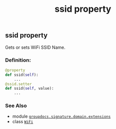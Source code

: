 ﻿---
title: ssid property
second_title: GroupDocs.Signature for Python via .NET API References
description: 
type: docs
url: /python-net/groupdocs.signature.domain.extensions/wifi/ssid/
is_root: false
weight: 60
---

## ssid property


Gets or sets WiFi SSID Name.
### Definition:
```python
@property
def ssid(self):
    ...
@ssid.setter
def ssid(self, value):
    ...
```

### See Also
* module [`groupdocs.signature.domain.extensions`](../../)
* class [`WiFi`](/signature/python-net/groupdocs.signature.domain.extensions/wifi)
